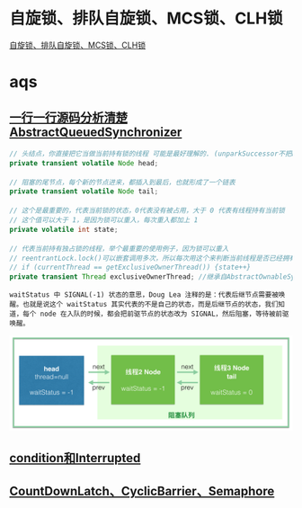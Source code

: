 # 自旋锁、排队自旋锁、MCS锁、CLH锁

[自旋锁、排队自旋锁、MCS锁、CLH锁](https://coderbee.net/index.php/concurrent/20131115/577)

# aqs

## [一行一行源码分析清楚AbstractQueuedSynchronizer](https://javadoop.com/post/AbstractQueuedSynchronizer)

```java
// 头结点，你直接把它当做当前持有锁的线程 可能是最好理解的. (unparkSuccessor不把head视为需要唤醒的节点)
private transient volatile Node head;

// 阻塞的尾节点，每个新的节点进来，都插入到最后，也就形成了一个链表
private transient volatile Node tail;

// 这个是最重要的，代表当前锁的状态，0代表没有被占用，大于 0 代表有线程持有当前锁
// 这个值可以大于 1，是因为锁可以重入，每次重入都加上 1
private volatile int state;

// 代表当前持有独占锁的线程，举个最重要的使用例子，因为锁可以重入
// reentrantLock.lock()可以嵌套调用多次，所以每次用这个来判断当前线程是否已经拥有了锁
// if (currentThread == getExclusiveOwnerThread()) {state++}
private transient Thread exclusiveOwnerThread; //继承自AbstractOwnableSynchronizer
```

`waitStatus 中 SIGNAL(-1) 状态的意思，Doug Lea 注释的是：代表后继节点需要被唤醒。也就是说这个 waitStatus 其实代表的不是自己的状态，而是后继节点的状态，我们知道，每个 node 在入队的时候，都会把前驱节点的状态改为 SIGNAL，然后阻塞，等待被前驱唤醒。`

![queue](../img/aqs-3.png)

## [condition和Interrupted ](https://www.javadoop.com/post/AbstractQueuedSynchronizer-2)

## [CountDownLatch、CyclicBarrier、Semaphore ](https://www.javadoop.com/post/AbstractQueuedSynchronizer-3)